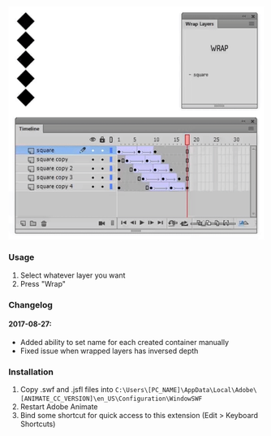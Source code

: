 ![preview](https://github.com/tpkn/wrap-layers/blob/master/preview.gif)

### Usage
1. Select whatever layer you want
2. Press "Wrap"


### Changelog
#### 2017-08-27:
 - Added ability to set name for each created container manually
 - Fixed issue when wrapped layers has inversed depth


### Installation
1. Copy .swf and .jsfl files into `C:\Users\[PC_NAME]\AppData\Local\Adobe\[ANIMATE_CC_VERSION]\en_US\Configuration\WindowSWF`
2. Restart Adobe Animate
3. Bind some shortcut for quick access to this extension (Edit > Keyboard Shortcuts)
